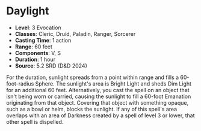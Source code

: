 # Daylight

- **Level**: 3 Evocation
- **Classes**: Cleric, Druid, Paladin, Ranger, Sorcerer
- **Casting Time**: 1 action
- **Range**: 60 feet
- **Components**: V, S
- **Duration**: 1 hour
- **Source**: 5.2 SRD (D&D 2024)

For the duration, sunlight spreads from a point within range and fills a 60-foot-radius Sphere. The sunlight's area is Bright Light and sheds Dim Light for an additional 60 feet. Alternatively, you cast the spell on an object that isn't being worn or carried, causing the sunlight to fill a 60-foot Emanation originating from that object. Covering that object with something opaque, such as a bowl or helm, blocks the sunlight. If any of this spell's area overlaps with an area of Darkness created by a spell of level 3 or lower, that other spell is dispelled.

